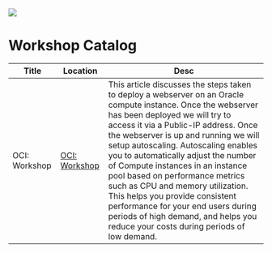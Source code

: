![](images/nahandson-title.png)
---
# Workshop Catalog


| Title | Location | Desc |
| ----- | -------- | ---- |
| OCI: Workshop | [OCI: Workshop](https://blakeramos.github.io/OCI-Workshop/) | This article discusses the steps taken to deploy a webserver on an Oracle compute instance. Once the webserver has been deployed we will try to access it via a Public-IP address. Once the webserver is up and running we will setup autoscaling. Autoscaling enables you to automatically adjust the number of Compute instances in an instance pool based on performance metrics such as CPU and memory utilization. This helps you provide consistent performance for your end users during periods of high demand, and helps you reduce your costs during periods of low demand. |
